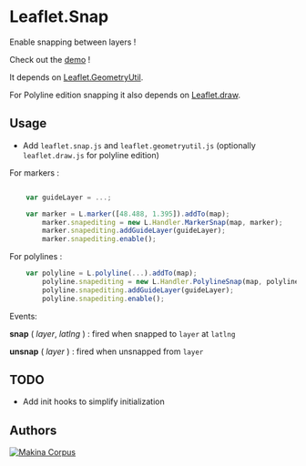 Leaflet.Snap
============

Enable snapping between layers !

Check out the [demo](http://makinacorpus.github.com/Leaflet.Snap/) !


It depends on [Leaflet.GeometryUtil](https://github.com/makinacorpus/Leaflet.GeometryUtil).

For Polyline edition snapping it also depends on [Leaflet.draw](https://github.com/Leaflet/Leaflet.draw).


Usage
-----

* Add ``leaflet.snap.js`` and ``leaflet.geometryutil.js`` (optionally ``leaflet.draw.js`` for polyline edition)

For markers : 

```javascript

    var guideLayer = ...;

    var marker = L.marker([48.488, 1.395]).addTo(map);
        marker.snapediting = new L.Handler.MarkerSnap(map, marker);
        marker.snapediting.addGuideLayer(guideLayer);
        marker.snapediting.enable();
```

For polylines : 

```javascript
    var polyline = L.polyline(...).addTo(map);
        polyline.snapediting = new L.Handler.PolylineSnap(map, polyline);
        polyline.snapediting.addGuideLayer(guideLayer);
        polyline.snapediting.enable();
```

Events:

**snap** ( _layer_, _latlng_ ) : fired when snapped to ``layer`` at ``latlng``

**unsnap** ( _layer_ ) : fired when unsnapped from ``layer``


TODO
----

* Add init hooks to simplify initialization

Authors
-------

[![Makina Corpus](http://depot.makina-corpus.org/public/logo.gif)](http://makinacorpus.com)
